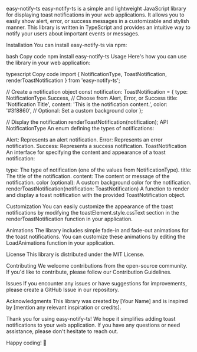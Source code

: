 easy-notify-ts
easy-notify-ts is a simple and lightweight JavaScript library for displaying toast notifications in your web applications. It allows you to easily show alert, error, or success messages in a customizable and stylish manner. This library is written in TypeScript and provides an intuitive way to notify your users about important events or messages.

Installation
You can install easy-notify-ts via npm:

bash
Copy code
npm install easy-notify-ts
Usage
Here's how you can use the library in your web application:

typescript
Copy code
import { NotificationType, ToastNotification, renderToastNotification } from 'easy-notify-ts';

// Create a notification object
const notification: ToastNotification = {
type: NotificationType.Success, // Choose from Alert, Error, or Success
title: 'Notification Title',
content: 'This is the notification content.',
color: '#3f8860', // Optional: Set a custom background color
};

// Display the notification
renderToastNotification(notification);
API
NotificationType
An enum defining the types of notifications:

Alert: Represents an alert notification.
Error: Represents an error notification.
Success: Represents a success notification.
ToastNotification
An interface for specifying the content and appearance of a toast notification:

type: The type of notification (one of the values from NotificationType).
title: The title of the notification.
content: The content or message of the notification.
color (optional): A custom background color for the notification.
renderToastNotification(notification: ToastNotification)
A function to render and display a toast notification with the provided ToastNotification object.

Customization
You can easily customize the appearance of the toast notifications by modifying the toastElement.style.cssText section in the renderToastNotification function in your application.

Animations
The library includes simple fade-in and fade-out animations for the toast notifications. You can customize these animations by editing the LoadAnimations function in your application.

License
This library is distributed under the MIT License.

Contributing
We welcome contributions from the open-source community. If you'd like to contribute, please follow our Contribution Guidelines.

Issues
If you encounter any issues or have suggestions for improvements, please create a GitHub Issue in our repository.

Acknowledgments
This library was created by [Your Name] and is inspired by [mention any relevant inspiration or credits].

Thank you for using easy-notify-ts! We hope it simplifies adding toast notifications to your web application. If you have any questions or need assistance, please don't hesitate to reach out.

Happy coding! 🚀
